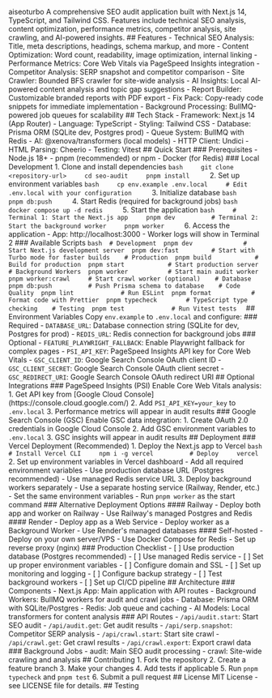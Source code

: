 aiseoturbo
 
 
 
 A   c o m p r e h e n s i v e   S E O   a u d i t   a p p l i c a t i o n   b u i l t   w i t h   N e x t . j s   1 4 ,   T y p e S c r i p t ,   a n d   T a i l w i n d   C S S .   F e a t u r e s   i n c l u d e   t e c h n i c a l   S E O   a n a l y s i s ,   c o n t e n t   o p t i m i z a t i o n ,   p e r f o r m a n c e   m e t r i c s ,   c o m p e t i t o r   a n a l y s i s ,   s i t e   c r a w l i n g ,   a n d   A I - p o w e r e d   i n s i g h t s . 
 
 
 
 # #   F e a t u r e s 
 
 
 
 -    T e c h n i c a l   S E O   A n a l y s i s  :   T i t l e ,   m e t a   d e s c r i p t i o n s ,   h e a d i n g s ,   s c h e m a   m a r k u p ,   a n d   m o r e 
 
 -    C o n t e n t   O p t i m i z a t i o n  :   W o r d   c o u n t ,   r e a d a b i l i t y ,   i m a g e   o p t i m i z a t i o n ,   i n t e r n a l   l i n k i n g 
 
 -   P e r f o r m a n c e   M e t r i c s :   C o r e   W e b   V i t a l s   v i a   P a g e S p e e d   I n s i g h t s   i n t e g r a t i o n 
 
 -   * * C o m p e t i t o r   A n a l y s i s * * :   S E R P   s n a p s h o t   a n d   c o m p e t i t o r   c o m p a r i s o n 
 
 -   * * S i t e   C r a w l e r * * :   B o u n d e d   B F S   c r a w l e r   f o r   s i t e - w i d e   a n a l y s i s 
 
 -   * * A I   I n s i g h t s * * :   L o c a l   A I - p o w e r e d   c o n t e n t   a n a l y s i s   a n d   t o p i c   g a p   s u g g e s t i o n s 
 
 -   * * R e p o r t   B u i l d e r * * :   C u s t o m i z a b l e   b r a n d e d   r e p o r t s   w i t h   P D F   e x p o r t 
 
 -   * * F i x   P a c k * * :   C o p y - r e a d y   c o d e   s n i p p e t s   f o r   i m m e d i a t e   i m p l e m e n t a t i o n 
 
 -   * * B a c k g r o u n d   P r o c e s s i n g * * :   B u l l M Q - p o w e r e d   j o b   q u e u e s   f o r   s c a l a b i l i t y 
 
 
 
 # #   T e c h   S t a c k 
 
 
 
 -   * * F r a m e w o r k * * :   N e x t . j s   1 4   ( A p p   R o u t e r ) 
 
 -   * * L a n g u a g e * * :   T y p e S c r i p t 
 
 -   * * S t y l i n g * * :   T a i l w i n d   C S S 
 
 -   * * D a t a b a s e * * :   P r i s m a   O R M   ( S Q L i t e   d e v ,   P o s t g r e s   p r o d ) 
 
 -   * * Q u e u e   S y s t e m * * :   B u l l M Q   w i t h   R e d i s 
 
 -   * * A I * * :   @ x e n o v a / t r a n s f o r m e r s   ( l o c a l   m o d e l s ) 
 
 -   * * H T T P   C l i e n t * * :   U n d i c i 
 
 -   * * H T M L   P a r s i n g * * :   C h e e r i o 
 
 -   * * T e s t i n g * * :   V i t e s t 
 
 
 
 # #   Q u i c k   S t a r t 
 
 
 
 # # #   P r e r e q u i s i t e s 
 
 
 
 -   N o d e . j s   1 8 +   
 
 -   p n p m   ( r e c o m m e n d e d )   o r   n p m 
 
 -   D o c k e r   ( f o r   R e d i s ) 
 
 
 
 # # #   L o c a l   D e v e l o p m e n t 
 
 
 
 1 .   * * C l o n e   a n d   i n s t a l l   d e p e n d e n c i e s * * 
 
       ` ` ` b a s h 
 
       g i t   c l o n e   < r e p o s i t o r y - u r l > 
 
       c d   s e o - a u d i t 
 
       p n p m   i n s t a l l 
 
       ` ` ` 
 
 
 
 2 .   * * S e t   u p   e n v i r o n m e n t   v a r i a b l e s * * 
 
       ` ` ` b a s h 
 
       c p   e n v . e x a m p l e   . e n v . l o c a l 
 
       #   E d i t   . e n v . l o c a l   w i t h   y o u r   c o n f i g u r a t i o n 
 
       ` ` ` 
 
 
 
 3 .   * * I n i t i a l i z e   d a t a b a s e * * 
 
       ` ` ` b a s h 
 
       p n p m   d b : p u s h 
 
       ` ` ` 
 
 
 
 4 .   * * S t a r t   R e d i s   ( r e q u i r e d   f o r   b a c k g r o u n d   j o b s ) * * 
 
       ` ` ` b a s h 
 
       d o c k e r   c o m p o s e   u p   - d   r e d i s 
 
       ` ` ` 
 
 
 
 5 .   * * S t a r t   t h e   a p p l i c a t i o n * * 
 
       ` ` ` b a s h 
 
       #   T e r m i n a l   1 :   S t a r t   t h e   N e x t . j s   a p p 
 
       p n p m   d e v 
 
       
 
       #   T e r m i n a l   2 :   S t a r t   t h e   b a c k g r o u n d   w o r k e r 
 
       p n p m   w o r k e r 
 
       ` ` ` 
 
 
 
 6 .   * * A c c e s s   t h e   a p p l i c a t i o n * * 
 
       -   A p p :   h t t p : / / l o c a l h o s t : 3 0 0 0 
 
       -   W o r k e r   l o g s   w i l l   s h o w   i n   T e r m i n a l   2 
 
 
 
 # # #   A v a i l a b l e   S c r i p t s 
 
 
 
 ` ` ` b a s h 
 
 #   D e v e l o p m e n t 
 
 p n p m   d e v                             #   S t a r t   N e x t . j s   d e v e l o p m e n t   s e r v e r 
 
 p n p m   d e v : f a s t                   #   S t a r t   w i t h   T u r b o   m o d e   f o r   f a s t e r   b u i l d s 
 
 
 
 #   P r o d u c t i o n 
 
 p n p m   b u i l d                         #   B u i l d   f o r   p r o d u c t i o n 
 
 p n p m   s t a r t                         #   S t a r t   p r o d u c t i o n   s e r v e r 
 
 
 
 #   B a c k g r o u n d   W o r k e r s 
 
 p n p m   w o r k e r                       #   S t a r t   m a i n   a u d i t   w o r k e r 
 
 p n p m   w o r k e r : c r a w l           #   S t a r t   c r a w l   w o r k e r   ( o p t i o n a l ) 
 
 
 
 #   D a t a b a s e 
 
 p n p m   d b : p u s h                     #   P u s h   P r i s m a   s c h e m a   t o   d a t a b a s e 
 
 
 
 #   C o d e   Q u a l i t y 
 
 p n p m   l i n t                           #   R u n   E S L i n t 
 
 p n p m   f o r m a t                       #   F o r m a t   c o d e   w i t h   P r e t t i e r 
 
 p n p m   t y p e c h e c k                 #   T y p e S c r i p t   t y p e   c h e c k i n g 
 
 
 
 #   T e s t i n g 
 
 p n p m   t e s t                           #   R u n   V i t e s t   t e s t s 
 
 ` ` ` 
 
 
 
 # #   E n v i r o n m e n t   V a r i a b l e s 
 
 
 
 C o p y   ` e n v . e x a m p l e `   t o   ` . e n v . l o c a l `   a n d   c o n f i g u r e : 
 
 
 
 # # #   R e q u i r e d 
 
 -   ` D A T A B A S E _ U R L ` :   D a t a b a s e   c o n n e c t i o n   s t r i n g   ( S Q L i t e   f o r   d e v ,   P o s t g r e s   f o r   p r o d ) 
 
 -   ` R E D I S _ U R L ` :   R e d i s   c o n n e c t i o n   f o r   b a c k g r o u n d   j o b s 
 
 
 
 # # #   O p t i o n a l 
 
 -   ` F E A T U R E _ P L A Y W R I G H T _ F A L L B A C K ` :   E n a b l e   P l a y w r i g h t   f a l l b a c k   f o r   c o m p l e x   p a g e s 
 
 -   ` P S I _ A P I _ K E Y ` :   P a g e S p e e d   I n s i g h t s   A P I   k e y   f o r   C o r e   W e b   V i t a l s 
 
 -   ` G S C _ C L I E N T _ I D ` :   G o o g l e   S e a r c h   C o n s o l e   O A u t h   c l i e n t   I D 
 
 -   ` G S C _ C L I E N T _ S E C R E T ` :   G o o g l e   S e a r c h   C o n s o l e   O A u t h   c l i e n t   s e c r e t     
 
 -   ` G S C _ R E D I R E C T _ U R I ` :   G o o g l e   S e a r c h   C o n s o l e   O A u t h   r e d i r e c t   U R I 
 
 
 
 # #   O p t i o n a l   I n t e g r a t i o n s 
 
 
 
 # # #   P a g e S p e e d   I n s i g h t s   ( P S I ) 
 
 E n a b l e   C o r e   W e b   V i t a l s   a n a l y s i s : 
 
 1 .   G e t   A P I   k e y   f r o m   [ G o o g l e   C l o u d   C o n s o l e ] ( h t t p s : / / c o n s o l e . c l o u d . g o o g l e . c o m / ) 
 
 2 .   A d d   ` P S I _ A P I _ K E Y = y o u r _ k e y `   t o   ` . e n v . l o c a l ` 
 
 3 .   P e r f o r m a n c e   m e t r i c s   w i l l   a p p e a r   i n   a u d i t   r e s u l t s 
 
 
 
 # # #   G o o g l e   S e a r c h   C o n s o l e   ( G S C ) 
 
 E n a b l e   G S C   d a t a   i n t e g r a t i o n : 
 
 1 .   C r e a t e   O A u t h   2 . 0   c r e d e n t i a l s   i n   G o o g l e   C l o u d   C o n s o l e 
 
 2 .   A d d   G S C   e n v i r o n m e n t   v a r i a b l e s   t o   ` . e n v . l o c a l ` 
 
 3 .   G S C   i n s i g h t s   w i l l   a p p e a r   i n   a u d i t   r e s u l t s 
 
 
 
 # #   D e p l o y m e n t 
 
 
 
 # # #   V e r c e l   D e p l o y m e n t   ( R e c o m m e n d e d ) 
 
 
 
 1 .   * * D e p l o y   t h e   N e x t . j s   a p p   t o   V e r c e l * * 
 
       ` ` ` b a s h 
 
       #   I n s t a l l   V e r c e l   C L I 
 
       n p m   i   - g   v e r c e l 
 
       
 
       #   D e p l o y 
 
       v e r c e l 
 
       ` ` ` 
 
 
 
 2 .   * * S e t   u p   e n v i r o n m e n t   v a r i a b l e s   i n   V e r c e l   d a s h b o a r d * * 
 
       -   A d d   a l l   r e q u i r e d   e n v i r o n m e n t   v a r i a b l e s 
 
       -   U s e   p r o d u c t i o n   d a t a b a s e   U R L   ( P o s t g r e s   r e c o m m e n d e d ) 
 
       -   U s e   m a n a g e d   R e d i s   s e r v i c e   U R L 
 
 
 
 3 .   * * D e p l o y   b a c k g r o u n d   w o r k e r s   s e p a r a t e l y * * 
 
       -   U s e   a   s e p a r a t e   h o s t i n g   s e r v i c e   ( R a i l w a y ,   R e n d e r ,   e t c . ) 
 
       -   S e t   t h e   s a m e   e n v i r o n m e n t   v a r i a b l e s 
 
       -   R u n   ` p n p m   w o r k e r `   a s   t h e   s t a r t   c o m m a n d 
 
 
 
 # # #   A l t e r n a t i v e   D e p l o y m e n t   O p t i o n s 
 
 
 
 # # # #   R a i l w a y 
 
 -   D e p l o y   b o t h   a p p   a n d   w o r k e r   o n   R a i l w a y 
 
 -   U s e   R a i l w a y ' s   m a n a g e d   P o s t g r e s   a n d   R e d i s 
 
 
 
 # # # #   R e n d e r 
 
 -   D e p l o y   a p p   a s   a   W e b   S e r v i c e 
 
 -   D e p l o y   w o r k e r   a s   a   B a c k g r o u n d   W o r k e r 
 
 -   U s e   R e n d e r ' s   m a n a g e d   d a t a b a s e s 
 
 
 
 # # # #   S e l f - h o s t e d 
 
 -   D e p l o y   o n   y o u r   o w n   s e r v e r / V P S 
 
 -   U s e   D o c k e r   C o m p o s e   f o r   R e d i s 
 
 -   S e t   u p   r e v e r s e   p r o x y   ( n g i n x ) 
 
 
 
 # # #   P r o d u c t i o n   C h e c k l i s t 
 
 
 
 -   [   ]   U s e   p r o d u c t i o n   d a t a b a s e   ( P o s t g r e s   r e c o m m e n d e d ) 
 
 -   [   ]   U s e   m a n a g e d   R e d i s   s e r v i c e 
 
 -   [   ]   S e t   u p   p r o p e r   e n v i r o n m e n t   v a r i a b l e s 
 
 -   [   ]   C o n f i g u r e   d o m a i n   a n d   S S L 
 
 -   [   ]   S e t   u p   m o n i t o r i n g   a n d   l o g g i n g 
 
 -   [   ]   C o n f i g u r e   b a c k u p   s t r a t e g y 
 
 -   [   ]   T e s t   b a c k g r o u n d   w o r k e r s 
 
 -   [   ]   S e t   u p   C I / C D   p i p e l i n e 
 
 
 
 # #   A r c h i t e c t u r e 
 
 
 
 # # #   C o m p o n e n t s 
 
 -   * * N e x t . j s   A p p * * :   M a i n   a p p l i c a t i o n   w i t h   A P I   r o u t e s 
 
 -   * * B a c k g r o u n d   W o r k e r s * * :   B u l l M Q   w o r k e r s   f o r   a u d i t   a n d   c r a w l   j o b s 
 
 -   * * D a t a b a s e * * :   P r i s m a   O R M   w i t h   S Q L i t e / P o s t g r e s 
 
 -   * * R e d i s * * :   J o b   q u e u e   a n d   c a c h i n g 
 
 -   * * A I   M o d e l s * * :   L o c a l   t r a n s f o r m e r s   f o r   c o n t e n t   a n a l y s i s 
 
 
 
 # # #   A P I   R o u t e s 
 
 -   ` / a p i / a u d i t . s t a r t ` :   S t a r t   S E O   a u d i t 
 
 -   ` / a p i / a u d i t . g e t ` :   G e t   a u d i t   r e s u l t s 
 
 -   ` / a p i / s e r p . s n a p s h o t ` :   C o m p e t i t o r   S E R P   a n a l y s i s 
 
 -   ` / a p i / c r a w l . s t a r t ` :   S t a r t   s i t e   c r a w l 
 
 -   ` / a p i / c r a w l . g e t ` :   G e t   c r a w l   r e s u l t s 
 
 -   ` / a p i / c r a w l . e x p o r t ` :   E x p o r t   c r a w l   d a t a 
 
 
 
 # # #   B a c k g r o u n d   J o b s 
 
 -   * * a u d i t * * :   M a i n   S E O   a u d i t   p r o c e s s i n g 
 
 -   * * c r a w l * * :   S i t e - w i d e   c r a w l i n g   a n d   a n a l y s i s 
 
 
 
 # #   C o n t r i b u t i n g 
 
 
 
 1 .   F o r k   t h e   r e p o s i t o r y 
 
 2 .   C r e a t e   a   f e a t u r e   b r a n c h 
 
 3 .   M a k e   y o u r   c h a n g e s 
 
 4 .   A d d   t e s t s   i f   a p p l i c a b l e 
 
 5 .   R u n   ` p n p m   t y p e c h e c k `   a n d   ` p n p m   t e s t ` 
 
 6 .   S u b m i t   a   p u l l   r e q u e s t 
 
 
 
 # #   L i c e n s e 
 
 
 
 M I T   L i c e n s e   -   s e e   L I C E N S E   f i l e   f o r   d e t a i l s . 
 
 
# #   T e s t i n g  
 